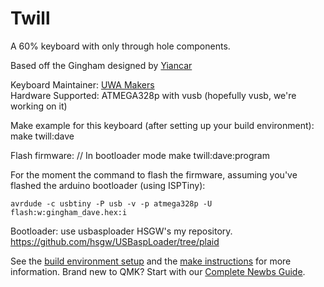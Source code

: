 # Twill

A 60% keyboard with only through hole components.   

Based off the Gingham designed by [Yiancar](https://yiancar-designs.com/portfolio/gingham/)

Keyboard Maintainer: [UWA Makers](https://wiki.uwamakers.com//)  
Hardware Supported: ATMEGA328p with vusb (hopefully vusb, we're working on it)

Make example for this keyboard (after setting up your build environment):
    make twill:dave

Flash firmware:
    // In bootloader mode
    make twill:dave:program

For the moment the command to flash the firmware, assuming you've flashed the arduino bootloader (using ISPTiny):

```avrdude -c usbtiny -P usb -v -p atmega328p -U flash:w:gingham_dave.hex:i```



Bootloader:
use usbasploader HSGW's my repository.
https://github.com/hsgw/USBaspLoader/tree/plaid

See the [build environment setup](https://docs.qmk.fm/#/getting_started_build_tools) and the [make instructions](https://docs.qmk.fm/#/getting_started_make_guide) for more information. Brand new to QMK? Start with our [Complete Newbs Guide](https://docs.qmk.fm/#/newbs).
